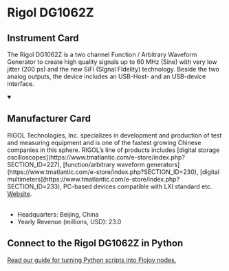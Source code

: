 
# Rigol DG1062Z

## Instrument Card

The Rigol DG1062Z is a two channel Function / Arbitrary Waveform Generator to create high quality signals up to 60 MHz (Sine) with very low jitter (200 ps) and the new SiFi (SIgnal FIdelity) technology. Beside the two analog outputs, the device includes an USB-Host- and an USB-device interface.

<details open>
<summary><h2>Manufacturer Card</h2></summary>
RIGOL Technologies, Inc. specializes in development and production of test and measuring equipment and is one of the fastest growing Chinese companies in this sphere.
RIGOL’s line of products includes [digital storage oscilloscopes](https://www.tmatlantic.com/e-store/index.php?SECTION_ID=227), [function/arbitrary waveform generators](https://www.tmatlantic.com/e-store/index.php?SECTION_ID=230), [digital multimeters](https://www.tmatlantic.com/e-store/index.php?SECTION_ID=233), PC-based devices compatible with LXI standard etc. <a href="https://www.rigol.com/">Website</a>.
<br></br>
<ul>
  <li>Headquarters: Beijing, China</li>
  <li>Yearly Revenue (millions, USD): 23.0</li>
</ul>
</details>

## Connect to the Rigol DG1062Z in Python

[Read our guide for turning Python scripts into Flojoy nodes.](https://docs.flojoy.ai/custom-nodes/creating-custom-node/)



